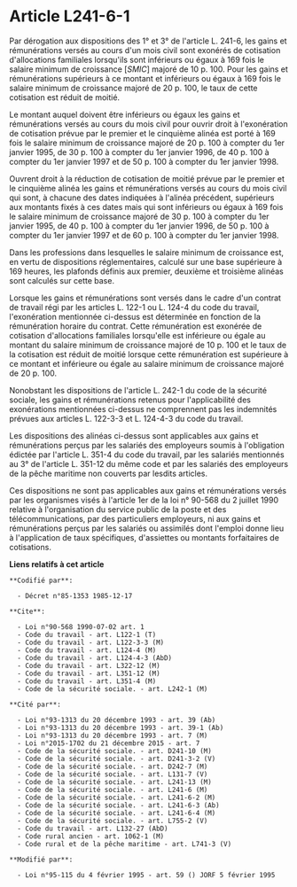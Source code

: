 # Article L241-6-1

Par dérogation aux dispositions des 1° et 3° de l'article L. 241-6, les gains et rémunérations versés au cours d'un mois
civil sont exonérés de cotisation d'allocations familiales lorsqu'ils sont inférieurs ou égaux à 169 fois le salaire minimum
de croissance [*SMIC*] majoré de 10 p. 100. Pour les gains et rémunérations supérieurs à ce montant et inférieurs ou égaux à
169 fois le salaire minimum de croissance majoré de 20 p. 100, le taux de cette cotisation est réduit de moitié.

Le montant auquel doivent être inférieurs ou égaux les gains et rémunérations versés au cours du mois civil pour ouvrir droit
à l'exonération de cotisation prévue par le premier et le cinquième alinéa est porté à 169 fois le salaire minimum de
croissance majoré de 20 p. 100 à compter du 1er janvier 1995, de 30 p. 100 à compter du 1er janvier 1996, de 40 p. 100 à
compter du 1er janvier 1997 et de 50 p. 100 à compter du 1er janvier 1998.

Ouvrent droit à la réduction de cotisation de moitié prévue par le premier et le cinquième alinéa les gains et rémunérations
versés au cours du mois civil qui sont, à chacune des dates indiquées à l'alinéa précédent, supérieurs aux montants fixés à
ces dates mais qui sont inférieurs ou égaux à 169 fois le salaire minimum de croissance majoré de 30 p. 100 à compter du 1er
janvier 1995, de 40 p. 100 à compter du 1er janvier 1996, de 50 p. 100 à compter du 1er janvier 1997 et de 60 p. 100 à
compter du 1er janvier 1998.

Dans les professions dans lesquelles le salaire minimum de croissance est, en vertu de dispositions réglementaires, calculé
sur une base supérieure à 169 heures, les plafonds définis aux premier, deuxième et troisième alinéas sont calculés sur cette
base.

Lorsque les gains et rémunérations sont versés dans le cadre d'un contrat de travail régi par les articles L. 122-1 ou L.
124-4 du code du travail, l'exonération mentionnée ci-dessus est déterminée en fonction de la rémunération horaire du
contrat. Cette rémunération est exonérée de cotisation d'allocations familiales lorsqu'elle est inférieure ou égale au
montant du salaire minimum de croissance majoré de 10 p. 100 et le taux de la cotisation est réduit de moitié lorsque cette
rémunération est supérieure à ce montant et inférieure ou égale au salaire minimum de croissance majoré de 20 p. 100.

Nonobstant les dispositions de l'article L. 242-1 du code de la sécurité sociale, les gains et rémunérations retenus pour
l'applicabilité des exonérations mentionnées ci-dessus ne comprennent pas les indemnités prévues aux articles L. 122-3-3 et
L. 124-4-3 du code du travail.

Les dispositions des alinéas ci-dessus sont applicables aux gains et rémunérations perçus par les salariés des employeurs
soumis à l'obligation édictée par l'article L. 351-4 du code du travail, par les salariés mentionnés au 3° de l'article L.
351-12 du même code et par les salariés des employeurs de la pêche maritime non couverts par lesdits articles.

Ces dispositions ne sont pas applicables aux gains et rémunérations versés par les organismes visés à l'article 1er de la loi
n° 90-568 du 2 juillet 1990 relative à l'organisation du service public de la poste et des télécommunications, par des
particuliers employeurs, ni aux gains et rémunérations perçus par les salariés ou assimilés dont l'emploi donne lieu à
l'application de taux spécifiques, d'assiettes ou montants forfaitaires de cotisations.

**Liens relatifs à cet article**

	**Codifié par**:

	  - Décret n°85-1353 1985-12-17

	**Cite**:

	  - Loi n°90-568 1990-07-02 art. 1
	  - Code du travail - art. L122-1 (T)
	  - Code du travail - art. L122-3-3 (M)
	  - Code du travail - art. L124-4 (M)
	  - Code du travail - art. L124-4-3 (AbD)
	  - Code du travail - art. L322-12 (M)
	  - Code du travail - art. L351-12 (M)
	  - Code du travail - art. L351-4 (M)
	  - Code de la sécurité sociale. - art. L242-1 (M)

	**Cité par**:

	  - Loi n°93-1313 du 20 décembre 1993 - art. 39 (Ab)
	  - Loi n°93-1313 du 20 décembre 1993 - art. 39-1 (Ab)
	  - Loi n°93-1313 du 20 décembre 1993 - art. 7 (M)
	  - Loi n°2015-1702 du 21 décembre 2015 - art. 7
	  - Code de la sécurité sociale. - art. D241-10 (M)
	  - Code de la sécurité sociale. - art. D241-3-2 (V)
	  - Code de la sécurité sociale. - art. D242-7 (M)
	  - Code de la sécurité sociale. - art. L131-7 (V)
	  - Code de la sécurité sociale. - art. L241-13 (M)
	  - Code de la sécurité sociale. - art. L241-6 (M)
	  - Code de la sécurité sociale. - art. L241-6-2 (M)
	  - Code de la sécurité sociale. - art. L241-6-3 (Ab)
	  - Code de la sécurité sociale. - art. L241-6-4 (M)
	  - Code de la sécurité sociale. - art. L755-2 (V)
	  - Code du travail - art. L132-27 (AbD)
	  - Code rural ancien - art. 1062-1 (M)
	  - Code rural et de la pêche maritime - art. L741-3 (V)

	**Modifié par**:

	  - Loi n°95-115 du 4 février 1995 - art. 59 () JORF 5 février 1995
